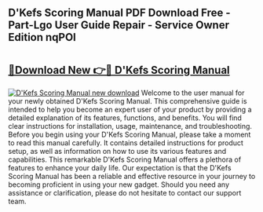 ## D'Kefs Scoring Manual PDF Download Free - Part-Lgo User Guide Repair - Service Owner Edition nqPOI

# <h2><a href="http://cf26286.oget.top/?id=D%27Kefs+Scoring+Manual">🔗Download New 👉🔴 D'Kefs Scoring Manual</a></h2>

[![D'Kefs Scoring Manual new download](https://i.imgur.com/5g1atiW.png)](http://cf26286.oget.top/?id=D%27Kefs+Scoring+Manual)
Welcome to the user manual for your newly obtained D'Kefs Scoring Manual. This comprehensive guide is intended to help you become an expert user of your product by providing a detailed explanation of its features, functions, and benefits. You will find clear instructions for installation, usage, maintenance, and troubleshooting. Before you begin using your D'Kefs Scoring Manual, please take a moment to read this manual carefully. It contains detailed instructions for product setup, as well as information on how to use its various features and capabilities. This remarkable D'Kefs Scoring Manual offers a plethora of features to enhance your daily life. Our expectation is that the D'Kefs Scoring Manual has been a reliable and effective resource in your journey to becoming proficient in using your new gadget. Should you need any assistance or clarification, please do not hesitate to contact our support team.
